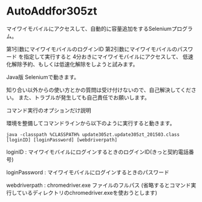 # AutoAddfor305zt
マイワイモバイルにアクセスして、自動的に容量追加をするSeleniumプログラム。

第1引数にマイワイモバイルのログインID
第2引数にマイワイモバイルのパスワード
を指定して実行すると
4分おきにマイワイモバイルにアクセスして、
低速化解除予約、もしくは低速化解除をしようと試みます。

Java版 Seleniumで動きます。

知り合い以外からの使い方とかの質問は受け付けないので、自己解決してください。
また、トラブルが発生しても自己責任でお願いします。

コマンド実行のオプションだけ説明

環境を整備してコマンドラインから以下のように実行すると動きます。

`java -classpath %CLASSPATH% update305zt.update305zt_201503.class [loginID] [loginPassword] [webdriverpath]`

loginID : マイワイモバイルにログインするときのログインID(きっと契約電話番号)

loginPassword : マイワイモバイルにログインするときのパスワード

webdriverpath : chromedriver.exe ファイルのフルパス (省略するとコマンド実行しているディレクトリのchromedriver.exeを使おうとします)

